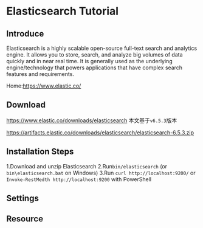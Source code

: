 # Elasticsearch Tutorial

## Introduce
Elasticsearch is a highly scalable open-source full-text search and analytics engine. It allows you to store, search, and analyze big volumes of data quickly and in near real time. It is generally used as the underlying engine/technology that powers applications that have complex search features and requirements.

Home:https://www.elastic.co/
## Download
https://www.elastic.co/downloads/elasticsearch 本文基于`v6.5.3`版本

https://artifacts.elastic.co/downloads/elasticsearch/elasticsearch-6.5.3.zip
## Installation Steps
1.Download and unzip Elasticsearch
2.Run`bin/elasticsearch` (or `bin\elasticsearch.bat` on Windows)
3.Run `curl http://localhost:9200/` or `Invoke-RestMedth http://localhost:9200` with PowerShell
## Settings
## Resource
